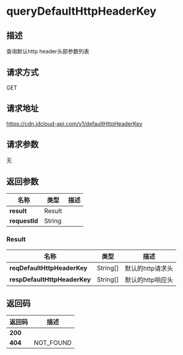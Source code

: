 # queryDefaultHttpHeaderKey


## 描述
查询默认http header头部参数列表

## 请求方式
GET

## 请求地址
https://cdn.jdcloud-api.com/v1/defaultHttpHeaderKey


## 请求参数
无


## 返回参数
|名称|类型|描述|
|---|---|---|
|**result**|Result| |
|**requestId**|String| |

### Result
|名称|类型|描述|
|---|---|---|
|**reqDefaultHttpHeaderKey**|String[]|默认的http请求头|
|**respDefaultHttpHeaderKey**|String[]|默认的http响应头|

## 返回码
|返回码|描述|
|---|---|
|**200**||
|**404**|NOT_FOUND|
